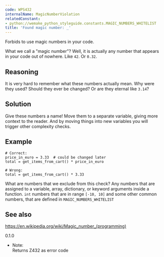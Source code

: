 ```yaml
---
code: WPS432
internalName: MagicNumberViolation
relatedConstant:
- python://wemake_python_styleguide.constants.MAGIC_NUMBERS_WHITELIST
title: 'Found magic number: _'
---
```


Forbids to use magic numbers in your code.

What we call a "magic number"? Well, it is actually any number that
appears in your code out of nowhere. Like `42`. Or `0.32`.

## Reasoning
It is very hard to remember what these numbers actually mean. Why
were they used? Should they ever be changed? Or are they eternal
like `3.14`?

## Solution
Give these numbers a name\! Move them to a separate variable, giving
more context to the reader. And by moving things into new variables
you will trigger other complexity checks.

## Example

    # Correct:
    price_in_euro = 3.33  # could be changed later
    total = get_items_from_cart() * price_in_euro
    
    # Wrong:
    total = get_items_from_cart() * 3.33

What are numbers that we exclude from this check? Any numbers that are
assigned to a variable, array, dictionary, or keyword arguments inside a
function. `int` numbers that are in range `[-10, 10]` and some other
common numbers, that are defined in
`MAGIC_NUMBERS_WHITELIST`

## See also
<https://en.wikipedia.org/wiki/Magic_number_(programming)>

<div class="versionadded">

0.1.0

</div>

  - Note:  
    Returns Z432 as error code